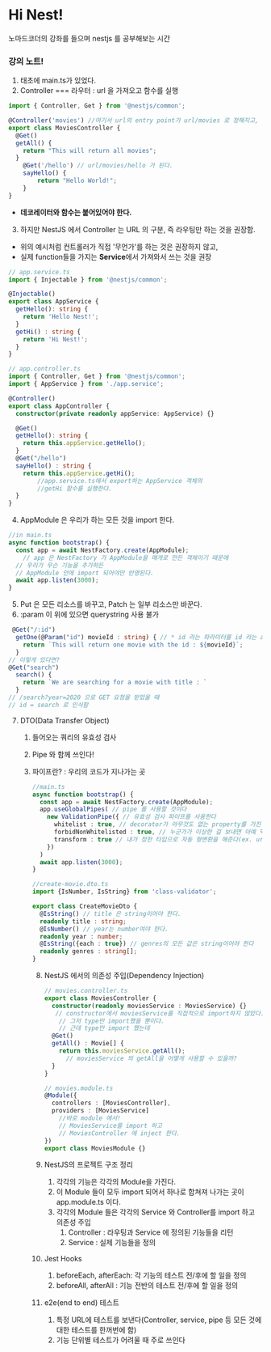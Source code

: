 # Hi Nest!

노마드코더의 강좌를 들으며 nestjs 를 공부해보는 시간

### 강의 노트!

1. 태초에 main.ts가 있었다.
2. Controller === 라우터 : url 을 가져오고 함수를 실행

```typescript
import { Controller, Get } from '@nestjs/common';

@Controller('movies') //여기서 url의 entry point가 url/movies 로 정해지고,
export class MoviesController {
  @Get()
  getAll() {
    return "This will return all movies";
  }
	@Get('/hello') // url/movies/hello 가 된다.
	sayHello() {
		return "Hello World!";
	}
}
```

- **데코레이터와 함수는 붙어있어야 한다.**

3. 하지만 NestJS 에서 Controller 는 URL 의 구분, 즉 라우팅만 하는 것을 권장함.

- 위의 예시처럼 컨트롤러가 직접 '무언가'를 하는 것은 권장하지 않고,
- 실제 function들을 가지는 **Service**에서 가져와서 쓰는 것을 권장

```typescript
// app.service.ts
import { Injectable } from '@nestjs/common';

@Injectable()
export class AppService {
  getHello(): string {
    return 'Hello Nest!';
  }
  getHi() : string {
    return 'Hi Nest!';
  }
}

// app.controller.ts
import { Controller, Get } from '@nestjs/common';
import { AppService } from './app.service';

@Controller()
export class AppController {
  constructor(private readonly appService: AppService) {}

  @Get()
  getHello(): string {
    return this.appService.getHello();
  }
  @Get("/hello")
  sayHello() : string {
    return this.appService.getHi();
		//app.service.ts에서 export하는 AppService 객체의
		//getHi 함수를 실행한다.
  }
}
```

4. AppModule 은 우리가 하는 모든 것을 import 한다.

```typescript
//in main.ts
async function bootstrap() {
  const app = await NestFactory.create(AppModule);
	// app 은 NestFactory 가 AppModule을 매개로 만든 객체이기 때문에
  // 우리가 무슨 기능을 추가하든
  // AppModule 안에 import 되어야만 반영된다.
  await app.listen(3000);
}
```

5. Put 은 모든 리소스를 바꾸고, Patch 는 일부 리소스만 바꾼다.
6.  :param 이 위에 있으면 querystring 사용 불가

```typescript
 @Get("/:id")
  getOne(@Param("id") movieId : string) { // * id 라는 파라미터를 id 라는 argument에 string타입으로 저장한다.
    return `This will return one movie with the id : ${movieId}`;
  }
// 이렇게 있다면?
@Get("search")
  search() {
    return `We are searching for a movie with title : `
  }
// /search?year=2020 으로 GET 요청을 받았을 때
// id = search 로 인식함
```

7. DTO(Data Transfer Object)

   1. 들어오는 쿼리의 유효성 검사

   2. Pipe 와 함께 쓰인다!

   3. 파이프란? : 우리의 코드가 지나가는 곳

      ```typescript
      //main.ts
      async function bootstrap() {
        const app = await NestFactory.create(AppModule);
        app.useGlobalPipes( // pipe 를 사용할 것이다
          new ValidationPipe({ // 유효성 검사 파이프를 사용한다
            whitelist : true, // decorator가 아무것도 없는 property를 가진 object를 거른다
            forbidNonWhitelisted : true, // 누군가가 이상한 걸 보내면 아예 막아버린다
            transform : true // 내가 정한 타입으로 자동 형변환을 해준다(ex. url에 1 을 입력하면 string으로 오는데 이를 							number로 정해놨다면 number로 자동변환해줌)
          })
        )
        await app.listen(3000);
      }
      ```

      ```typescript
      //create-movie.dto.ts
      import {IsNumber, IsString} from 'class-validator';
      
      export class CreateMovieDto {
        @IsString() // title 은 string이어야 한다.
        readonly title : string;
        @IsNumber() // year는 number여야 한다.
        readonly year : number;
        @IsString({each : true}) // genres의 모든 값은 string이어야 한다
        readonly genres : string[];
      }
      ```

      8. NestJS 에서의 의존성 주입(Dependency Injection) 

         ```typescript
         // movies.controller.ts
         export class MoviesController {
           constructor(readonly moviesService : MoviesService) {} 
            // constructor에서 moviesService를 직접적으로 import하지 않았다.
             // 그저 type만 import했을 뿐이다.
             // 근데 type만 import 했는데
           @Get()
           getAll() : Movie[] {
             return this.moviesService.getAll(); 
               // moviesService 의 getAll을 어떻게 사용할 수 있을까?
           }
         }
         ```

         

         ```typescript
         // movies.module.ts
         @Module({
           controllers : [MoviesController],
           providers : [MoviesService]
             //바로 module 에서!
             // MoviesService를 import 하고
             // MoviesController 에 inject 한다.
         })
         export class MoviesModule {}
         ```

      9. NestJS의 프로젝트 구조 정리
         1. 각각의 기능은 각각의 Module을 가진다.
         2. 이 Module 들이 모두 import 되어서 하나로 합쳐져 나가는 곳이 app.module.ts 이다.
         3. 각각의 Module 들은 각각의 Service 와 Controller를 import 하고 의존성 주입
            1. Controller : 라우팅과 Service 에 정의된 기능들을 리턴
            2. Service : 실제 기능들을 정의 
      10. Jest Hooks
          1. beforeEach, afterEach: 각 기능의 테스트 전/후에 할 일을 정의
          2. beforeAll, afterAll : 기능 전반의 테스트 전/후에 할 일을 정의
      11. e2e(end to end) 테스트
          1. 특정 URL에 테스트를 보낸다(Controller, service, pipe 등 모든 것에 대한 테스트를 한꺼번에 함)
          2. 기능 단위별 테스트가 어려울 때 주로 쓰인다